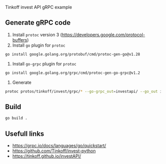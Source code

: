 Tinkoff invest API gRPC example

## Generate gRPC code
1. Install `protoc` version 3 (https://developers.google.com/protocol-buffers)
1. Install `go` plugin for `protoc`
```sh
go install google.golang.org/protobuf/cmd/protoc-gen-go@v1.28
```
1. Install `go-grpc` plugin for `protoc`
```sh
go install google.golang.org/grpc/cmd/protoc-gen-go-grpc@v1.2
```
1. Generate
```sh
protoc protos/tinkoff/invest/grpc/* --go-grpc_out=investapi/ --go_out investapi/ -I protos/
```

## Build
```sh
go build .
```

## Usefull links
- https://grpc.io/docs/languages/go/quickstart/
- https://github.com/Tinkoff/invest-python
- https://tinkoff.github.io/investAPI/